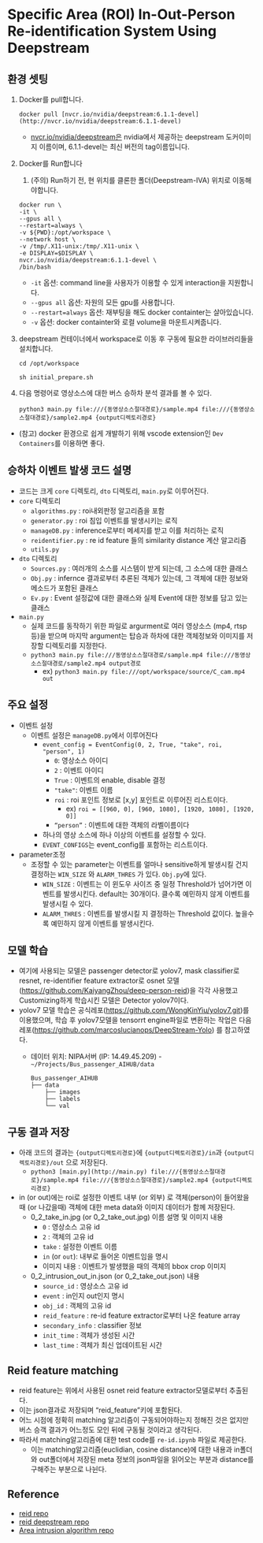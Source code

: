 # Specific Area (ROI) In-Out-Person Re-identification System Using Deepstream

## 환경 셋팅

1. Docker를 pull합니다. 
    
    `docker pull [nvcr.io/nvidia/deepstream:6.1.1-devel](http://nvcr.io/nvidia/deepstream:6.1.1-devel)` 
    
    - [nvcr.io/nvidia/deepstream은](http://nvcr.io/nvidia/deepstream은) nvidia에서 제공하는 deepstream 도커이미지 이름이며, 6.1.1-devel는 최신 버전의 tag이름입니다.
2. Docker를 Run합니다
    1. (주의) Run하기 전, 현 위치를 클론한 폴더(Deepstream-IVA) 위치로 이동해야합니다.
    
    ```
    docker run \
    -it \
    --gpus all \
    --restart=always \
    -v ${PWD}:/opt/workspace \
    --network host \
    -v /tmp/.X11-unix:/tmp/.X11-unix \
    -e DISPLAY=$DISPLAY \
    nvcr.io/nvidia/deepstream:6.1.1-devel \
    /bin/bash
    ```
    
    - `-it` 옵션: command line을 사용자가 이용할 수 있게 interaction을 지원합니다.
    - `--gpus all` 옵션: 자원의 모든 gpu를 사용합니다.
    - `--restart=always` 옵션: 재부팅을 해도 docker containter는 살아있습니다.
    - `-v` 옵션: docker containter와 로컬 volume을 마운트시켜줍니다.
3. deepstream 컨테이너에서 workspace로 이동 후 구동에 필요한 라이브러리들을 설치합니다.
    
    `cd /opt/workspace`
    
    `sh initial_prepare.sh`
    
4. 다음 명령어로 영상소스에 대한 버스 승하차 분석 결과를 볼 수 있다.
    
    `python3 main.py file:///{동영상소스절대경로}/sample.mp4 file:///{동영상소스절대경로}/sample2.mp4 {output디렉토리경로}`
    
- (참고) docker 환경으로 쉽게 개발하기 위해 vscode extension인 `Dev Containers`를 이용하면 좋다.

## 승하차 이벤트 발생 코드 설명

- 코드는 크게 `core` 디렉토리, `dto` 디렉토리, `main.py`로 이루어진다.
- `core` 디렉토리
    - `algorithms.py` : roi내외판정 알고리즘을 포함
    - `generator.py` : roi 침입 이벤트를 발생시키는 로직
    - `manageDB.py` : inference로부터 메세지를 받고 이를 처리하는 로직
    - `reidentifier.py`  : re id feature 들의 similarity distance 계산 알고리즘
    - `utils.py`
- `dto` 디렉토리
    - `Sources.py` : 여러개의 소스를 시스템이 받게 되는데, 그 소스에 대한 클래스
    - `Obj.py` : infernce 결과로부터 추론된 객체가 있는데, 그 객체에 대한 정보와 메소드가 포함된 클래스
    - `Ev.py` : Event 설정값에 대한 클래스와 실제 Event에 대한 정보를 담고 있는 클래스
- `main.py`
    - 실제 코드를 동작하기 위한 파일로 argurment로 여러 영상소스 (mp4, rtsp 등)을 받으며 마지막 argument는 탑승과 하차에 대한 객체정보와 이미지를 저장할 디렉토리를 지정한다.
    - `python3 main.py file:///동영상소스절대경로/sample.mp4 file:///동영상소스절대경로/sample2.mp4 output경로`
        - ex) `python3 main.py file:///opt/workspace/source/C_cam.mp4 out`

## 주요 설정

- 이벤트 설정
    - 이벤트 설정은 `manageDB.py`에서 이루어진다
        - `event_config = EventConfig(0, 2, True, "take", roi, "person", 1)`
            - `0`: 영상소스 아이디
            - `2` : 이벤트 아이디
            - `True` : 이벤트의 enable, disable 결정
            - `"take"`: 이벤트 이름
            - `roi` : roi 포인트 정보로 [x,y] 포인트로 이루어진 리스트이다.
                - ex) `roi = [[960, 0], [960, 1080], [1920, 1080], [1920, 0]]`
            - `“person”` : 이벤트에 대한 객체의 라벨이름이다
        - 하나의 영상 소스에 하나 이상의 이벤트를 설정할 수 있다.
        - `EVENT_CONFIGS`는 event_config를 포함하는 리스트이다.
- parameter조정
    - 조정할 수 있는 parameter는 이벤트를 얼마나 sensitive하게 발생시킬 건지 결정하는 `WIN_SIZE` 와 `ALARM_THRES` 가 있다. `Obj.py`에 있다.
        - `WIN_SIZE` : 이벤트는 이 윈도우 사이즈 중 일정 Threshold가 넘어가면 이벤트를 발생시킨다. default는 30개이다. 클수록 예민하지 않게 이벤트를 발생시킬 수 있다.
        - `ALARM_THRES` : 이벤트를 발생시킬 지 결정하는 Threshold 값이다. 높을수록 예민하지 않게 이벤트를 발생시킨다.

## 모델 학습

- 여기에 사용되는 모델은 passenger detector로 yolov7, mask classifier로 resnet, re-identifier feature extractor로 osnet 모델(https://github.com/KaiyangZhou/deep-person-reid)을 각각 사용했고 Customizing하게 학습시킨 모델은 Detector yolov7이다.
- yolov7 모델 학습은 공식레포(https://github.com/WongKinYiu/yolov7.git)를 이용했으며, 학습 후 yolov7모델을 tensorrt engine파일로 변환하는 작업은 다음 레포(https://github.com/marcoslucianops/DeepStream-Yolo) 를 참고하였다.
    - 데이터 위치: NIPA서버 (IP: 14.49.45.209) - `~/Projects/Bus_passenger_AIHUB/data`
        
        ```
        Bus_passenger_AIHUB
        ├── data
            ├── images
            ├── labels
            └── val
        ```
        

## 구동 결과 저장

- 아래 코드의 결과는 `{output디렉토리경로}`에 `{output디렉토리경로}/in`과 `{output디렉토리경로}/out` 으로 저장된다.
    - `python3 [main.py](http://main.py) file:///{동영상소스절대경로}/sample.mp4 file:///{동영상소스절대경로}/sample2.mp4 {output디렉토리경로}`
- in (or out)에는 roi로 설정한 이벤트 내부 (or 외부) 로 객체(person)이 들어왔을 때 (or 나갔을때) 객체에 대한 meta data와 이미지 데이터가 함께 저장된다.
    - 0_2_take_in.jpg (or 0_2_take_out.jpg) 이름 설명 및 이미지 내용
        - `0` : 영상소스 고유 id
        - `2` : 객체의 고유 id
        - `take` : 설정한 이벤트 이름
        - `in` (or `out`): 내부로 들어온 이벤트임을 명시
        - 이미지 내용 : 이벤트가 발생했을 때의 객체의 bbox crop 이미지
    - 0_2_intrusion_out_in.json (or 0_2_take_out.json) 내용
        - `source_id` : 영상소스 고유 id
        - `event` : in인지 out인지 명시
        - `obj_id` : 객체의 고유 id
        - `reid_feature` : re-id feature extractor로부터 나온 feature array
        - `secondary_info` : classifier 정보
        - `init_time` : 객체가 생성된 시간
        - `last_time` : 객체가 최신 업데이트된 시간

## Reid feature matching

- reid feature는 위에서 사용된 osnet reid feature extractor모델로부터 추출된다.
- 이는 json결과로 저장되며 “reid_feature”키에 포함된다.
- 어느 시점에 정확히 matching 알고리즘이 구동되어야하는지 정해진 것은 없지만 버스 승객 결과가 어느정도 모인 뒤에 구동될 것이라고 생각된다.
- 따라서 matching알고리즘에 대한 test code를 `re-id.ipynb` 파일로 제공한다.
    - 이는 matching알고리즘(euclidian, cosine distance)에 대한 내용과 in폴더와 out폴더에서 저장된 meta 정보의 json파일을 읽어오는 부분과 distance를 구해주는 부분으로 나뉜다.

## Reference
- [reid repo](https://github.com/KaiyangZhou/deep-person-reid)
- [reid deepstream repo](https://github.com/ml6team/deepstream-python)
- [Area intrusion algorithm repo](https://github.com/yas-sim/object-tracking-line-crossing-area-intrusion)
